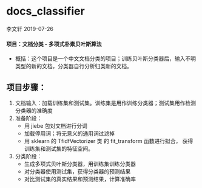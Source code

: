 # docs_classifier

李文轩 2019-07-26

#### 项目：文档分类 - 多项式朴素贝叶斯算法

- 概括：这个项目是一个中文文档分类的项目；训练贝叶斯分类器后，输入不明类型的新的文档，分类器自行分析归类新的文档。


## 项目步骤：
1. 文档输入：加载训练集和测试集。训练集是用作训练分类器；测试集用作检测分类器的准确度
2. 准备阶段：
    * 用 jiebe 包对文档进行分词
    * 加载停用词；将无意义的通用词过滤掉
    * 用 sklearn 的 TfidfVectorizer 类 的 fit_transform 函数进行拟合， 获得训练集和测试集的特征空间。
3. 分类阶段：
    * 生成多项式贝叶斯分类器，用训练集训练分类器
    * 对分类器使用测试集，获得分类器的预测结果
    * 对比测试集的真实结果和预测结果，计算准确率